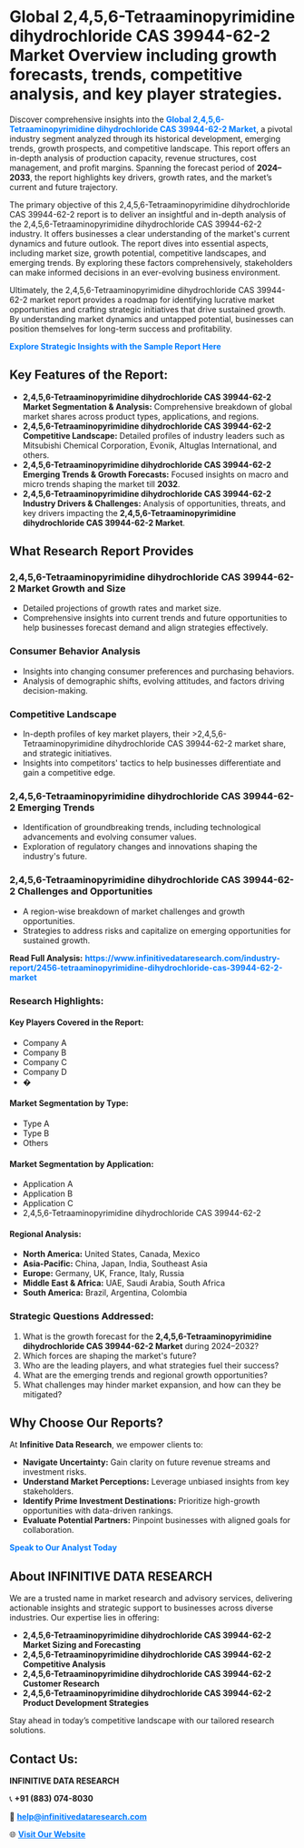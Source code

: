 <h1>Global 2,4,5,6-Tetraaminopyrimidine dihydrochloride CAS 39944-62-2 Market Overview including growth forecasts, trends, competitive analysis, and key player strategies.</h1>
<p>
Discover comprehensive insights into the 
<a href="https://www.infinitivedataresearch.com/industry-report/2456-tetraaminopyrimidine-dihydrochloride-cas-39944-62-2-market" rel="dofollow" style="color: #007BFF; text-decoration: none;"><strong>Global 2,4,5,6-Tetraaminopyrimidine dihydrochloride CAS 39944-62-2 Market</strong></a>, a pivotal industry segment analyzed through its historical development, emerging trends, growth prospects, and competitive landscape. This report offers an in-depth analysis of production capacity, revenue structures, cost management, and profit margins. Spanning the forecast period of <strong>2024–2033</strong>, the report highlights key drivers, growth rates, and the market’s current and future trajectory.
</p>
<p>
The primary objective of this 2,4,5,6-Tetraaminopyrimidine dihydrochloride CAS 39944-62-2 report is to deliver an insightful and in-depth analysis of the 2,4,5,6-Tetraaminopyrimidine dihydrochloride CAS 39944-62-2 industry. It offers businesses a clear understanding of the market's current dynamics and future outlook. The report dives into essential aspects, including market size, growth potential, competitive landscapes, and emerging trends. By exploring these factors comprehensively, stakeholders can make informed decisions in an ever-evolving business environment.
</p>
<p>
Ultimately, the 2,4,5,6-Tetraaminopyrimidine dihydrochloride CAS 39944-62-2 market report provides a roadmap for identifying lucrative market opportunities and crafting strategic initiatives that drive sustained growth. By understanding market dynamics and untapped potential, businesses can position themselves for long-term success and profitability.
</p>
<p>
<a href="https://www.infinitivedataresearch.com/request-sample/reportId=110602" style="color: #007BFF; text-decoration: none;"><strong>Explore Strategic Insights with the Sample Report Here</strong></a>
</p>

<h2>Key Features of the Report:</h2>
<ul>
<li><strong>2,4,5,6-Tetraaminopyrimidine dihydrochloride CAS 39944-62-2 Market Segmentation & Analysis:</strong> Comprehensive breakdown of global market shares across product types, applications, and regions.</li>
<li><strong>2,4,5,6-Tetraaminopyrimidine dihydrochloride CAS 39944-62-2 Competitive Landscape:</strong> Detailed profiles of industry leaders such as Mitsubishi Chemical Corporation, Evonik, Altuglas International, and others.</li>
<li><strong>2,4,5,6-Tetraaminopyrimidine dihydrochloride CAS 39944-62-2 Emerging Trends & Growth Forecasts:</strong> Focused insights on macro and micro trends shaping the market till <strong>2032</strong>.</li>
<li><strong>2,4,5,6-Tetraaminopyrimidine dihydrochloride CAS 39944-62-2 Industry Drivers & Challenges:</strong> Analysis of opportunities, threats, and key drivers impacting the <strong>2,4,5,6-Tetraaminopyrimidine dihydrochloride CAS 39944-62-2 Market</strong>.</li>
</ul>

<h2>What Research Report Provides</h2>
<h3>2,4,5,6-Tetraaminopyrimidine dihydrochloride CAS 39944-62-2 Market Growth and Size</h3>
<ul>
<li>Detailed projections of growth rates and market size.</li>
<li>Comprehensive insights into current trends and future opportunities to help businesses forecast demand and align strategies effectively.</li>
</ul>

<h3>Consumer Behavior Analysis</h3>
<ul>
<li>Insights into changing consumer preferences and purchasing behaviors.</li>
<li>Analysis of demographic shifts, evolving attitudes, and factors driving decision-making.</li>
</ul>

<h3>Competitive Landscape</h3>
<ul>
<li>In-depth profiles of key market players, their >2,4,5,6-Tetraaminopyrimidine dihydrochloride CAS 39944-62-2 market share, and strategic initiatives.</li>
<li>Insights into competitors' tactics to help businesses differentiate and gain a competitive edge.</li>
</ul>

<h3>2,4,5,6-Tetraaminopyrimidine dihydrochloride CAS 39944-62-2 Emerging Trends</h3>
<ul>
<li>Identification of groundbreaking trends, including technological advancements and evolving consumer values.</li>
<li>Exploration of regulatory changes and innovations shaping the industry's future.</li>
</ul>

<h3>2,4,5,6-Tetraaminopyrimidine dihydrochloride CAS 39944-62-2 Challenges and Opportunities</h3>
<ul>
<li>A region-wise breakdown of market challenges and growth opportunities.</li>
<li>Strategies to address risks and capitalize on emerging opportunities for sustained growth.</li>
</ul>
<p><strong>Read Full Analysis:</strong> <a href="https://www.infinitivedataresearch.com/industry-report/2456-tetraaminopyrimidine-dihydrochloride-cas-39944-62-2-market" rel="dofollow" style="color: #007BFF; text-decoration: none;"><strong>https://www.infinitivedataresearch.com/industry-report/2456-tetraaminopyrimidine-dihydrochloride-cas-39944-62-2-market</strong></a></p>
<h3>Research Highlights:</h3>
<h4>Key Players Covered in the Report:</h4>
<ul><li>Company A</li><li>Company B</li><li>Company C</li><li>Company D</li><li>�</li></ul>
<h4>Market Segmentation by Type:</h4>
<ul><li>Type A</li><li>Type B</li><li>Others</li></ul>
<h4>Market Segmentation by Application:</h4>
<ul><li>Application A</li><li>Application B</li><li>Application C</li><li>2,4,5,6-Tetraaminopyrimidine dihydrochloride CAS 39944-62-2</li></ul>

<h4>Regional Analysis:</h4>
<ul>
<li><strong>North America:</strong> United States, Canada, Mexico</li>
<li><strong>Asia-Pacific:</strong> China, Japan, India, Southeast Asia</li>
<li><strong>Europe:</strong> Germany, UK, France, Italy, Russia</li>
<li><strong>Middle East & Africa:</strong> UAE, Saudi Arabia, South Africa</li>
<li><strong>South America:</strong> Brazil, Argentina, Colombia</li>
</ul>

<h3>Strategic Questions Addressed:</h3>
<ol>
<li>What is the growth forecast for the <strong>2,4,5,6-Tetraaminopyrimidine dihydrochloride CAS 39944-62-2 Market</strong> during 2024–2032?</li>
<li>Which forces are shaping the market's future?</li>
<li>Who are the leading players, and what strategies fuel their success?</li>
<li>What are the emerging trends and regional growth opportunities?</li>
<li>What challenges may hinder market expansion, and how can they be mitigated?</li>
</ol>

<h2>Why Choose Our Reports?</h2>
<p>At <strong>Infinitive Data Research</strong>, we empower clients to:</p>
<ul>
<li><strong>Navigate Uncertainty:</strong> Gain clarity on future revenue streams and investment risks.</li>
<li><strong>Understand Market Perceptions:</strong> Leverage unbiased insights from key stakeholders.</li>
<li><strong>Identify Prime Investment Destinations:</strong> Prioritize high-growth opportunities with data-driven rankings.</li>
<li><strong>Evaluate Potential Partners:</strong> Pinpoint businesses with aligned goals for collaboration.</li>
</ul>
<p><a href="https://www.infinitivedataresearch.com/industry-report/2456-tetraaminopyrimidine-dihydrochloride-cas-39944-62-2-market" rel="dofollow" style="color: #007BFF; text-decoration: none;"><strong>Speak to Our Analyst Today</strong></a></p>

<h2>About INFINITIVE DATA RESEARCH</h2>
<p>We are a trusted name in market research and advisory services, delivering actionable insights and strategic support to businesses across diverse industries. Our expertise lies in offering:</p>
<ul>
<li><strong>2,4,5,6-Tetraaminopyrimidine dihydrochloride CAS 39944-62-2 Market Sizing and Forecasting</strong></li>
<li><strong>2,4,5,6-Tetraaminopyrimidine dihydrochloride CAS 39944-62-2 Competitive Analysis</strong></li>
<li><strong>2,4,5,6-Tetraaminopyrimidine dihydrochloride CAS 39944-62-2 Customer Research</strong></li>
<li><strong>2,4,5,6-Tetraaminopyrimidine dihydrochloride CAS 39944-62-2 Product Development Strategies</strong></li>
</ul>
<p>Stay ahead in today’s competitive landscape with our tailored research solutions.</p>

<h2>Contact Us:</h2>
<p><strong>INFINITIVE DATA RESEARCH</strong></p>
<p>📞 <strong>+91 (883) 074-8030</strong></p>
<p>📧 <strong><a href="mailto:help@infinitivedataresearch.com" style="color: #007BFF;">help@infinitivedataresearch.com</a></strong></p>
<p>🌐 <strong><a href="https://www.infinitivedataresearch.com" rel="dofollow" style="color: #007BFF;">Visit Our Website</a></strong></p>